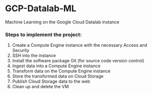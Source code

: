 # GCP-Datalab-ML
Machine Learning on the Google Cloud Datalab instance

### Steps to implement the project:
1. Create a Compute Engine instance with the necessary Access and Security
2. SSH into the instance
3. Install the software package Git (for source code version control)
4. Ingest data into a Compute Engine instance
5. Transform data on the Compute Engine instance
6. Store the transformed data on Cloud Storage
7. Publish Cloud Storage data to the web
8. Clean up and delete the VM

